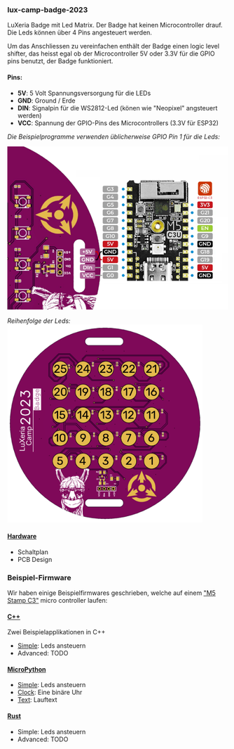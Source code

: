 ### lux-camp-badge-2023

LuXeria Badge mit Led Matrix.
Der Badge hat keinen Microcontroller drauf. Die Leds können über 4 Pins angesteuert werden.

Um das Anschliessen zu vereinfachen enthält der Badge einen logic level shifter, das heisst egal ob der Microcontroller 5V oder 3.3V für die GPIO pins benutzt, der Badge funktioniert.

#### Pins:
 * **5V**: 5 Volt Spannungsversorgung für die LEDs
 * **GND**: Ground / Erde
 * **DIN**: Signalpin für die WS2812-Led (könen wie "Neopixel" angsteuert werden)
 * **VCC**: Spannung der GPIO-Pins des Microcontrollers (3.3V für ESP32)

*Die Beispielprogramme verwenden üblicherweise GPIO Pin 1 für die Leds:*

![Schema für Pinout in Beispielprogrammen](Hardware/PinoutExample.png)

*Reihenfolge der Leds:*
<img src="Hardware/LEDOrder.png" height=450></img>

#### [Hardware](Hardware/README.md)
 * Schaltplan
 * PCB Design

### Beispiel-Firmware

Wir haben einige Beispielfirmwares geschrieben, welche auf einem ["M5 Stamp C3"](https://docs.m5stack.com/en/core/stamp_c3) micro controller laufen:

#### [C++](CPP/README.md)

Zwei Beispielapplikationen in C++

  * [Simple](CPP/Simple/): Leds ansteuern
  * Advanced: TODO

#### [MicroPython](MicroPython/README.md)

  * [Simple](MicroPython/Simple/): Leds ansteuern
  * [Clock](MicroPython/Clock/): Eine binäre Uhr
  * [Text](MicroPython/Text/): Lauftext


#### [Rust](Rust/README.md)

  * Simple: Leds ansteuern
  * Advanced: TODO